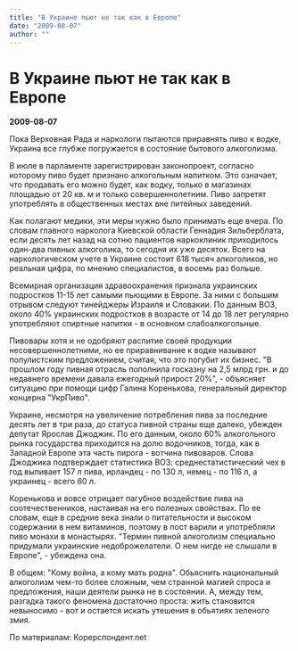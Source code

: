 ```yaml
---
title: "В Украине пьют не так как в Европе"
date: "2009-08-07"
author: ""
---
```


# В Украине пьют не так как в Европе

**2009-08-07** 

Пока Верховная Рада и наркологи пытаются приравнять пиво к водке, Украина все глубже погружается в состояние бытового алкоголизма.



В июле в парламенте зарегистрирован законопроект, согласно которому пиво будет признано алкогольным напитком. Это означает, что продавать его можно будет, как водку, только в магазинах площадью от 20 кв. м и только совершеннолетним. Пиво запретят употреблять в общественных местах вне питейных заведений. 



Как полагают медики, эти меры нужно было принимать еще вчера. По словам главного нарколога Киевской области Геннадия Зильберблата, если десять лет назад на сотню пациентов наркоклиник приходилось один-два пивных алкоголика, то сегодня их уже десяток. Всего на наркологическом учете в Украине состоит 618 тысяч алкоголиков, но реальная цифра, по мнению специалистов, в восемь раз больше.



Всемирная организация здравоохранения признала украинских подростков 11-15 лет самыми пьющими в Европе. За ними с большим отрывом следуют тинейджеры Израиля и Словакии. По данным ВОЗ, около 40% украинских подростков в возрасте от 14 до 18 лет регулярно употребляют спиртные напитки - в основном слабоалкогольные.



Пивовары хотя и не одобряют распитие своей продукции несовершеннолетними, но ее приравнивание к водке называют популистским предложением, считая, что это погубит их бизнес. "В прошлом году пивная отрасль пополнила госказну на 2,5 млрд грн. и до недавнего времени давала ежегодный прирост 20%", - объясняет ситуацию при помощи цифр Галина Коренькова, генеральный директор концерна "УкрПиво". 



Украине, несмотря на увеличение потребления пива за последние десять лет в три раза, до статуса пивной страны еще далеко, убежден депутат Ярослав Джоджик. По его данным, около 60% алкогольного рынка государства приходится на долю водочников, тогда, как в Западной Европе эта часть пирога - вотчина пивоваров. Слова Джоджика подтверждает статистика ВОЗ: среднестатистический чех в год выпивает 157 л пива, ирландец - по 130 л, немец - по 116 л, а украинец - всего 60 л.



Коренькова и вовсе отрицает пагубное воздействие пива на соотечественников, настаивая на его полезных свойствах. По ее словам, еще в средние века знали о питательности и высоком содержании в нем витаминов, поэтому в пост варили и употребляли пиво монахи в монастырях. "Термин пивной алкоголизм специально придумали украинские недоброжелатели. О нем нигде не слышали в Европе", - убеждена она. 



В общем: "Кому война, а кому мать родна". Обьяснить национальный алкоголизм чем-то более сложным, чем странной магией спроса и предложения, наши деятели рынка не в состоянии. А, между тем, разгадка такого феномена достаточно проста: жить становится невыносимо - вот и остается искать утешения в обьятиях зеленого змия.



По материалам: Корерспондент.net